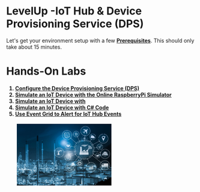 # LevelUp -IoT Hub & Device Provisioning Service (DPS)
<p>
Let's get your environment setup with a few <b><a href="prerequisites.md">Prerequisites</a></b>.  This should only take about 15 minutes.
<p>
<h1>Hands-On Labs</h1>

<h4>
<ol>
  <li><a href="ConfigureDPS.md">Configure the Device Provisioning Service (DPS)</a>
  <li><a href="RaspberryPiSimulator.md">Simulate an IoT Device with the Online RaspberryPi Simulator</a>
  <li><a href="RunDeviceCode.md">Simulate an IoT Device with </a>
  <li><a href="IoTDeviceWithCode.md">Simulate an IoT Device with C# Code</a>
  <li><a href="EventGridAlert.md">Use Event Grid to Alert for IoT Hub Events</a>
</h4>
<p>
&emsp;&emsp;<img src="./images/iot.jpg" width="50%" height="50%">
